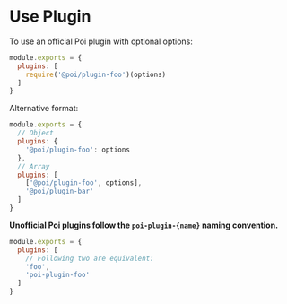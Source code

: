 # Use Plugin

To use an official Poi plugin with optional options:

```js
module.exports = {
  plugins: [
    require('@poi/plugin-foo')(options)
  ]
}
```

Alternative format:

```js
module.exports = {
  // Object
  plugins: {
    '@poi/plugin-foo': options
  },
  // Array
  plugins: [
    ['@poi/plugin-foo', options],
    '@poi/plugin-bar'
  ]
}
```

__Unofficial Poi plugins follow the `poi-plugin-{name}` naming convention.__

```js
module.exports = {
  plugins: [
    // Following two are equivalent:
    'foo',
    'poi-plugin-foo'
  ]
}
```
